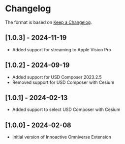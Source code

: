 # Changelog

The format is based on [Keep a Changelog](https://keepachangelog.com/en/1.0.0/).

## [1.0.3] - 2024-11-19
- Added support for streaming to Apple Vision Pro

## [1.0.2] - 2024-09-19
- Added support for USD Composer 2023.2.5
- Removed support for USD Composer with Cesium

## [1.0.1] - 2024-02-13
- Added support to select USD Composer with Cesium


## [1.0.0] - 2024-02-08
- Initial version of Innoactive Omniverse Extension

